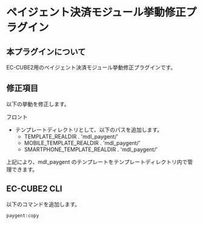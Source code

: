 ペイジェント決済モジュール挙動修正プラグイン
======================================

本プラグインについて
-----------------

EC-CUBE2用のペイジェント決済モジュール挙動修正プラグインです。


修正項目
-------

以下の挙動を修正します。

フロント

- テンプレートディレクトリとして、以下のパスを追加します。
    - TEMPLATE_REALDIR . 'mdl_paygent/'
    - MOBILE_TEMPLATE_REALDIR . 'mdl_paygent/'
    - SMARTPHONE_TEMPLATE_REALDIR . 'mdl_paygent/'

上記により、mdl_paygent のテンプレートをテンプレートディレクトリ内で管理できます。

EC-CUBE2 CLI
------------

以下のコマンドを追加します。

`paygent:copy`
